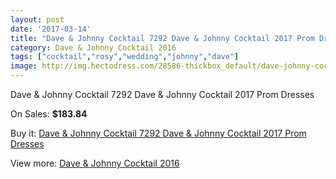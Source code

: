 ```yaml
---
layout: post
date: '2017-03-14'
title: "Dave & Johnny Cocktail 7292 Dave & Johnny Cocktail 2017 Prom Dresses"
category: Dave & Johnny Cocktail 2016
tags: ["cocktail","rosy","wedding","johnny","dave"]
image: http://img.hectodress.com/28586-thickbox_default/dave-johnny-cocktail-7292-dave-johnny-cocktail-2012-prom-dresses.jpg
---
```

Dave & Johnny Cocktail 7292 Dave & Johnny Cocktail 2017 Prom Dresses

On Sales: **$183.84**
<a href="https://www.hectodress.com/dave-johnny-cocktail-2013/13331-dave-johnny-cocktail-7292-dave-johnny-cocktail-2012-prom-dresses.html"><amp-img layout="responsive" width="600" height="600" src="//img.hectodress.com/28586-thickbox_default/dave-johnny-cocktail-7292-dave-johnny-cocktail-2012-prom-dresses.jpg" alt="Dave & Johnny Cocktail 7292 Dave & Johnny Cocktail 2017 Prom Dresses 0" /></a>
<a href="https://www.hectodress.com/dave-johnny-cocktail-2013/13331-dave-johnny-cocktail-7292-dave-johnny-cocktail-2012-prom-dresses.html"><amp-img layout="responsive" width="600" height="600" src="//img.hectodress.com/28587-thickbox_default/dave-johnny-cocktail-7292-dave-johnny-cocktail-2012-prom-dresses.jpg" alt="Dave & Johnny Cocktail 7292 Dave & Johnny Cocktail 2017 Prom Dresses 1" /></a>

Buy it: [Dave & Johnny Cocktail 7292 Dave & Johnny Cocktail 2017 Prom Dresses](https://www.hectodress.com/dave-johnny-cocktail-2013/13331-dave-johnny-cocktail-7292-dave-johnny-cocktail-2012-prom-dresses.html "Dave & Johnny Cocktail 7292 Dave & Johnny Cocktail 2017 Prom Dresses")

View more: [Dave & Johnny Cocktail 2016](https://www.hectodress.com/213-dave-johnny-cocktail-2013 "Dave & Johnny Cocktail 2016")